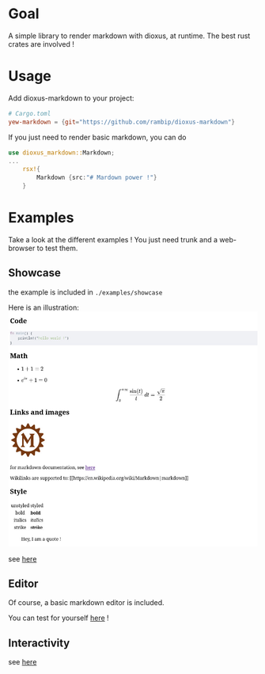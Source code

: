 # Goal
A simple library to render markdown with dioxus, at runtime.
The best rust crates are involved !

# Usage
Add dioxus-markdown to your project:
```toml
# Cargo.toml
yew-markdown = {git="https://github.com/rambip/dioxus-markdown"}
```

If you just need to render basic markdown, you can do

```rust
use dioxus_markdown::Markdown;
...
    rsx!{
        Markdown {src:"# Mardown power !"}
    }
```

# Examples
Take a look at the different examples !
You just need trunk and a web-browser to test them.

## Showcase
the example is included in `./examples/showcase`

Here is an illustration:
![](./img/showcase.jpg)

see [here](https://rambip.github.io/dioxus-markdown/showcase)

## Editor
Of course, a basic markdown editor is included.

You can test for yourself [here](https://rambip.github.io/dioxus-markdown/editor) !

## Interactivity
see [here](https://rambip.github.io/dioxus-markdown/onclick)

